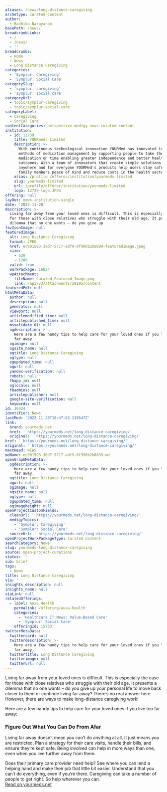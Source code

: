 ```yaml
---
aliases: /news/long-distance-caregiving
archetype: curated-content
author:
  - Radhika Narayanan
basePath: /news/
breadcrumbLinks:
  - /
  - /news/
  - ''
breadcrumbs:
  - Home
  - News
  - Long Distance Caregiving
categories:
  - 'Symplur: Caregiving'
  - 'Symplur: Social Care'
categorySlug:
  - 'symplur: caregiving'
  - 'symplur: social care'
categoryUrl:
  - topic/symplur-caregiving
  - topic/symplur-social-care
categoryLabel:
  - Caregiving
  - Social Care
contentCategories: netspective-medigy-news-curated-content
institution:
  - id: 12739
    title: YOURmeds Limited
    description: >-
      With continuous technological innovation YOURMed has innovated traditional
      methods of medication management by supporting people to take their
      medication on time enabling greater independence and better health
      outcomes. With a team of innovators that create simple solutions that work
      anywhere and for everyone YOURMed's products help users stay safe, give
      family members peace of mind and reduce costs in the health sector.
    alias: /profile /offeror/institution/yourmeds-limited
    slug: yourmeds-limited
    url: /profile/offeror/institution/yourmeds-limited
    logo: 12739-logo.JPEG
offering: null
layOut: news-institution-single
date: '2022-11-28'
description: >-
  Living far away from your loved ones is difficult. This is especially the case
  for those with close relatives who struggle with their old age. It presents a
  dilemma that no one wants – do you give up 
favIconImage: null
featuredImage:
  alt: Long Distance Caregiving
  format: JPEG
  href: ec901593-30d7-5717-adf9-0f996b2b8899-featuredImage.jpeg
  size:
    - 628
    - 1200
  valid: true
  workPackage: 16024
  wpAttachment:
    fileName: Curated_Featured_Image.png
    link: /api/v3/attachments/29195/content
featuredPdf: null
htmlMetaData:
  author: null
  description: null
  generator: null
  viewport: null
  articlemodified_time: null
  articlepublished_time: null
  msvalidate.01: null
  ogdescription: >-
    Here are a few handy tips to help care for your loved ones if you live too
    far away.
  ogimage: null
  ogsite_name: null
  ogtitle: Long Distance Caregiving
  ogtype: null
  ogupdated_time: null
  ogurl: null
  yandex-verification: null
  robots: null
  fbapp_id: null
  oglocale: null
  fbadmins: null
  articlepublisher: null
  google-site-verification: null
  keywords: null
id: 16024
identifier: News
lastMod: '2022-11-28T10:47:52.119547Z'
link:
  brand: yourmeds.net
  href: ' https://yourmeds.net/long-distance-caregiving/'
  original: ' https://yourmeds.net/long-distance-caregiving/'
href: ' https://yourmeds.net/long-distance-caregiving/'
original: ' https://yourmeds.net/long-distance-caregiving/'
mastHead: NEWS
mdName: ec901593-30d7-5717-adf9-0f996b2b8899.md
openGraphMetaData:
  ogdescription: >-
    Here are a few handy tips to help care for your loved ones if you live too
    far away.
  ogtitle: Long Distance Caregiving
  ogurl: null
  ogimage: null
  ogsite_name: null
  ogtype: null
  ogupdated_time: null
  ogimageheight: null
openProjectCustomFields:
  cleanUrl: ' https://yourmeds.net/long-distance-caregiving/'
  medigyTopics:
    - 'Symplur: Caregiving'
    - 'Symplur: Social Care'
  sourceUrl: ' https://yourmeds.net/long-distance-caregiving/'
openProjectWorkPackageType: Curated Content
searchCategory: News
slug: yourmeds-long-distance-caregiving
source: open-project-curations
status: ''
sub: brief
tags:
  - News
title: Long Distance Caregiving
via: ' '
insights_description: null
insights_name: null
viaLink: null
relatedOfferings:
  - label: Auxa Health
    permalink: /offering/auxa-health
    categories:
      - 'Healthcare IT News: Value-Based Care'
      - 'Symplur: Social Care'
    offeringId: 15733
twitterMetaData:
  twittercard: null
  twitterdescription: >-
    Here are a few handy tips to help care for your loved ones if you live too
    far away.
  twittertitle: Long Distance Caregiving
  twitterimage: null
  twitterurl: null
---
```

<p>Living far away from your loved ones is difficult. This is especially the case for those with close relatives who struggle with their old age. It presents a dilemma that no one wants – do you give up your personal life to move back closer to them or continue living far away? There’s no real answer here. However, there are ways to make long-distance caregiving work!</p><p>Here are a few handy tips to help care for your loved ones if you live too far away:</p><h3><strong>Figure Out What You Can Do From Afar</strong></h3><p>Living far away doesn’t mean you can’t do anything at all. It just means you are restricted. Plan a strategy for their care visits, handle their bills, and ensure they’re kept safe. Being involved can help in more ways than one, even when you live further away from them.</p><p>Does their primary care provider need help? See where you can lend a helping hand and make their job that little bit easier. Understand that you can’t do everything, even if you’re there. Caregiving can take a number of people to get right. So help wherever you can.<br><a href="https://yourmeds.net/long-distance-caregiving/">Read on yourmeds.net</a></p>
